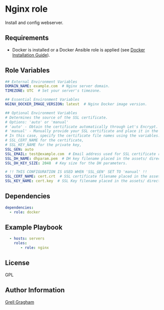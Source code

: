 Nginx role
=========

Install and config webserver.

Requirements
------------

- Docker is installed or a Docker Ansible role is applied (see [Docker Installation Guide](https://docs.docker.com/engine/install/)).

Role Variables
--------------

```yml
## External Environment Variables
DOMAIN_NAME: example.com  # Nginx server domain.
TIMEZONE: UTC  # Set your server's timezone.

## Essential Environment Variables
NGINX_DOCKER_IMAGE_VERSION: latest  # Nginx Docker image version.

## Optional Environment Variables
# Determines the source of the SSL certificate.
# Options: 'auto' or 'manual'
# 'auto' - Obtain the certificate automatically through Let's Encrypt.
# 'manual' - Manually provide your SSL certificate and place it in the assets directory.
# In this case, specify the certificate file names using the variables:
# SSL_CERT_NAME for the certificate,
# SSL_KEY_NAME for the private key,
SSL_GEN: auto
SSL_EMAIL: test@example.com  # Email address used for SSL certificate registration or renewal notifications.
SSL_DH_NAME: dhparam.pem  # DH key filename placed in the assets/ directory.
SSL_DH_KEY_SIZE: 2048  # Key size for the DH parameters.

# !! THIS CONFIGURATION IS USED WHEN 'SSL_GEN' SET TO 'manual' !!
SSL_CERT_NAME: cert.crt  # SSL certificate filename placed in the assets/ directory.
SSL_KEY_NAME: cert.key  # SSL Key filename placed in the assets/ directory.
```

Dependencies
------------

```yml
dependencies:
  - role: docker
```


Example Playbook
----------------

```yml
  - hosts: servers
    roles:
       - role: nginx
```

License
-------

GPL

Author Information
------------------

[Grell Gragham](https://github.com/ggragham)
